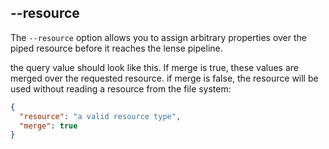 ## --resource

The `--resource` option allows you to assign arbitrary properties over the piped resource before it reaches the lense pipeline.

the query value should look like this. If merge is true, these values are merged over the requested resource. if merge is false, the resource will be used without reading a resource from the file system:

```json
{
  "resource": "a valid resource type",
  "merge": true
}
```
